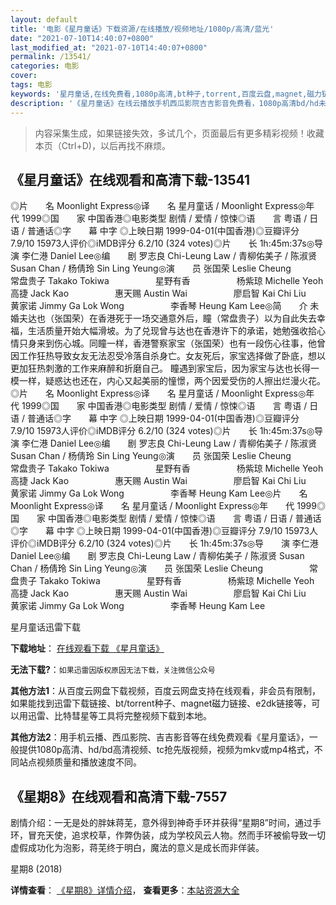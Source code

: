 ```yaml
---
layout: default
title: '电影《星月童话》下载资源/在线播放/视频地址/1080p/高清/蓝光'
date: "2021-07-10T14:40:07+0800"
last_modified_at: "2021-07-10T14:40:07+0800"
permalink: /13541/
categories: 电影
cover:
tags: 电影
keywords: '星月童话,在线免费看,1080p高清,bt种子,torrent,百度云盘,magnet,磁力链,迅雷下载资源'
description: '《星月童话》在线云播放手机西瓜影院吉吉影音免费看，1080p高清bd/hd未删减完整版和tc抢先枪版，mkv/mp4格式，附带bt/torrent种子、magnet/磁力链、百度云盘、网盘资源迅雷下载链接'
---
```


>内容采集生成，如果链接失效，多试几个，页面最后有更多精彩视频！收藏本页（Ctrl+D)，以后再找不麻烦。


## 《星月童话》在线观看和高清下载-13541

◎片　　名 Moonlight Express◎译　　名 星月童话 / Moonlight Express◎年　　代 1999◎国　　家 中国香港◎电影类型 剧情 / 爱情 / 惊悚◎语　　言 粤语 / 日语 / 普通话◎字　　幕 中字 ◎上映日期 1999-04-01(中国香港)◎豆瓣评分 7.9/10 15973人评价◎iMDB评分 6.2/10 (324 votes)◎片　　长 1h:45m:37s◎导　　演 李仁港 Daniel Lee◎编　　剧 罗志良 Chi-Leung Law / 青柳佑美子 / 陈淑贤 Susan Chan / 杨倩玲 Sin Ling Yeung◎演　　员 张国荣 Leslie Cheung　　　　　 常盘贵子 Takako Tokiwa　　　　　 星野有香　　　　　 杨紫琼 Michelle Yeoh　　　　　 高捷 Jack Kao　　　　　 惠天赐 Austin Wai　　　　　 廖启智 Kai Chi Liu　　　　　 黄家诺 Jimmy Ga Lok Wong　　　　　 李香琴 Heung Kam Lee◎简　　介 未婚夫达也（张国荣）在香港死于一场交通意外后，瞳（常盘贵子）以为自此失去幸福，生活质量开始大幅滑坡。为了兑现曾与达也在香港许下的承诺，她勉强收拾心情只身来到伤心城。同瞳一样，香港警察家宝（张国荣）也有一段伤心往事，他曾因工作狂热导致女友无法忍受冷落自杀身亡。女友死后，家宝选择做了卧底，想以更加狂热刺激的工作来麻醉和折磨自己。 瞳遇到家宝后，因为家宝与达也长得一模一样，疑惑达也还在，内心又起美丽的憧憬，两个因爱受伤的人擦出烂漫火花。◎片　　名 Moonlight Express◎译　　名 星月童话 / Moonlight Express◎年　　代 1999◎国　　家 中国香港◎电影类型 剧情 / 爱情 / 惊悚◎语　　言 粤语 / 日语 / 普通话◎字　　幕 中字 ◎上映日期 1999-04-01(中国香港)◎豆瓣评分 7.9/10 15973人评价◎iMDB评分 6.2/10 (324 votes)◎片　　长 1h:45m:37s◎导　　演 李仁港 Daniel Lee◎编　　剧 罗志良 Chi-Leung Law / 青柳佑美子 / 陈淑贤 Susan Chan / 杨倩玲 Sin Ling Yeung◎演　　员 张国荣 Leslie Cheung　　　　　 常盘贵子 Takako Tokiwa　　　　　 星野有香　　　　　 杨紫琼 Michelle Yeoh　　　　　 高捷 Jack Kao　　　　　 惠天赐 Austin Wai　　　　　 廖启智 Kai Chi Liu　　　　　 黄家诺 Jimmy Ga Lok Wong　　　　　 李香琴 Heung Kam Lee◎片　　名 Moonlight Express◎译　　名 星月童话 / Moonlight Express◎年　　代 1999◎国　　家 中国香港◎电影类型 剧情 / 爱情 / 惊悚◎语　　言 粤语 / 日语 / 普通话◎字　　幕 中字 ◎上映日期 1999-04-01(中国香港)◎豆瓣评分 7.9/10 15973人评价◎iMDB评分 6.2/10 (324 votes)◎片　　长 1h:45m:37s◎导　　演 李仁港 Daniel Lee◎编　　剧 罗志良 Chi-Leung Law / 青柳佑美子 / 陈淑贤 Susan Chan / 杨倩玲 Sin Ling Yeung◎演　　员 张国荣 Leslie Cheung　　　　　 常盘贵子 Takako Tokiwa　　　　　 星野有香　　　　　 杨紫琼 Michelle Yeoh　　　　　 高捷 Jack Kao　　　　　 惠天赐 Austin Wai　　　　　 廖启智 Kai Chi Liu　　　　　 黄家诺 Jimmy Ga Lok Wong　　　　　 李香琴 Heung Kam Lee


星月童话迅雷下载

**下载地址**： [在线观看下载 《星月童话》](https://www.993dy.com//vod-detail-id-34934.html) 


**无法下载?**：`如果迅雷因版权原因无法下载，关注微信公众号 `

**其他方法1**：从百度云网盘下载视频，百度云网盘支持在线观看，非会员有限制，如果能找到迅雷下载链接、bt/torrent种子、magnet磁力链接、e2dk链接等，可以用迅雷、比特彗星等工具将完整视频下载到本地。

**其他方法2**：用手机云播、西瓜影院、吉吉影音等在线免费观看《星月童话》，一般提供1080p高清、hd/bd高清视频、tc抢先版视频，视频为mkv或mp4格式，不同站点视频质量和播放速度不同。


## 《星期8》在线观看和高清下载-7557

剧情介绍：一无是处的胖妹蒋芜，意外得到神奇手环并获得“星期8”时间，通过手环，冒充天使，追求校草，作弊伪装，成为学校风云人物。然而手环被偷导致一切虚假成功化为泡影，蒋芜终于明白，魔法的意义是成长而非佯装。


星期8 (2018)

**详情查看**： [《星期8》详情介绍](/movie/7557/)， **查看更多**：[本站资源大全](/movie/t/all/)

